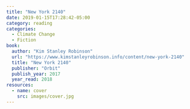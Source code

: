 ```yaml
---
title: "New York 2140"
date: 2019-01-15T17:28:42-05:00
category: reading
categories:
  - Climate Change
  - Fiction
book:
  author: "Kim Stanley Robinson"
  url: "https://www.kimstanleyrobinson.info/content/new-york-2140"
  title: "New York 2140"
  publisher: "Orbit"
  publish_year: 2017
  year_read: 2018
resources:
  - name: cover
    src: images/cover.jpg
---
```


